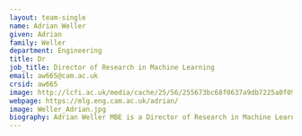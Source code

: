 ```yaml
---
layout: team-single
name: Adrian Weller
given: Adrian
family: Weller
department: Engineering
title: Dr
job_title: Director of Research in Machine Learning
email: aw665@cam.ac.uk
crsid: aw665
image: http://lcfi.ac.uk/media/cache/25/56/255673bc68f0637a9db7225a0f097e62.png
webpage: https://mlg.eng.cam.ac.uk/adrian/
image: Weller_Adrian.jpg
biography: Adrian Weller MBE is a Director of Research in Machine Learning at the University of Cambridge, and at the Leverhulme Centre for the Future of Intelligence where he is Programme Director for Trust and Society. He is a Turing AI Fellow in Trustworthy Machine Learning, and heads Safe and Ethical AI at The Alan Turing Institute, the UK national institute for data science and AI. His interests span AI, its commercial applications and helping to ensure beneficial outcomes for society. He serves on several boards and previously held senior roles in finance.
---
```

